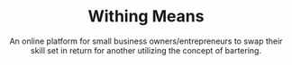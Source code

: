 <h1 align="center"> 
Withing Means
</h1>
   <p align="center"> An online platform for small business owners/entrepreneurs to swap their skill set in return for another utilizing the concept of bartering. </p>



